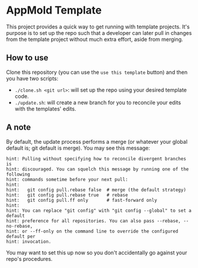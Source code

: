 # AppMold Template

This project provides a quick way to get running with template projects. It's purpose is to set up the repo such that a developer can later pull in changes from the template project without much extra effort, aside from merging.

## How to use
Clone this repository (you can use the `use this template` button) and then you have two scripts:
 * `./clone.sh <git url>`: will set up the repo using your desired template code.
 * `./update.sh`: will create a new branch for you to reconcile your edits with the templates' edits.

## A note
By default, the update process performs a merge (or whatever your global default is; git default is merge). You may see this message:
```
hint: Pulling without specifying how to reconcile divergent branches is
hint: discouraged. You can squelch this message by running one of the following
hint: commands sometime before your next pull:
hint: 
hint:   git config pull.rebase false  # merge (the default strategy)
hint:   git config pull.rebase true   # rebase
hint:   git config pull.ff only       # fast-forward only
hint: 
hint: You can replace "git config" with "git config --global" to set a default
hint: preference for all repositories. You can also pass --rebase, --no-rebase,
hint: or --ff-only on the command line to override the configured default per
hint: invocation.
```

You may want to set this up now so you don't accidentally go against your repo's procedures.